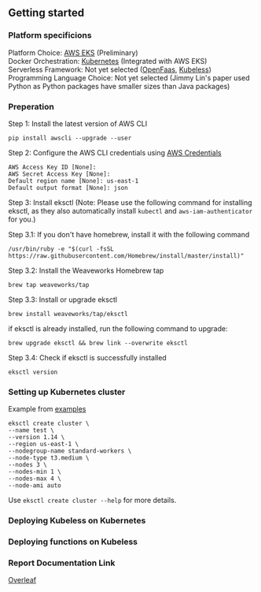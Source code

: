 ## Getting started

### Platform specificions

Platform Choice: [AWS EKS](https://aws.amazon.com/eks/) (Preliminary) <br />
Docker Orchestration: [Kubernetes](https://kubernetes.io/) (Integrated with AWS EKS) <br />
Serverless Framework: Not yet selected ([OpenFaas](https://www.openfaas.com/), [Kubeless](https://kubeless.io/)) <br />
Programming Language Choice: Not yet selected (Jimmy Lin's paper used Python as Python packages have smaller sizes than Java packages) <br />


### Preperation

Step 1: Install the latest version of AWS CLI
```
pip install awscli --upgrade --user
```

Step 2: Configure the AWS CLI credentials using [AWS Credentials](https://docs.google.com/document/d/1YR27oAiMSkNcl4CCAiaQ6h-hg12sXD5WRzE_1wMKVVQ/edit?usp=sharing)

```
AWS Access Key ID [None]:
AWS Secret Access Key [None]:
Default region name [None]: us-east-1
Default output format [None]: json
```

Step 3: Install eksctl
(Note: Please use the following command for installing eksctl, as they also automatically install ```kubectl``` and 
```aws-iam-authenticator``` for you.)


Step 3.1: If you don't have homebrew, install it with the following command
```
/usr/bin/ruby -e "$(curl -fsSL https://raw.githubusercontent.com/Homebrew/install/master/install)"
```

Step 3.2: Install the Weaveworks Homebrew tap
```
brew tap weaveworks/tap
```

Step 3.3: Install or upgrade eksctl
```
brew install weaveworks/tap/eksctl
```
if eksctl is already installed, run the following command to upgrade:
```
brew upgrade eksctl && brew link --overwrite eksctl
```

Step 3.4: Check if eksctl is successfully installed
```
eksctl version
```


### Setting up Kubernetes cluster
Example from [examples](https://docs.aws.amazon.com/eks/latest/userguide/getting-started-eksctl.html)
```
eksctl create cluster \
--name test \
--version 1.14 \
--region us-east-1 \
--nodegroup-name standard-workers \
--node-type t3.medium \
--nodes 3 \
--nodes-min 1 \
--nodes-max 4 \
--node-ami auto
```
Use ```eksctl create cluster --help``` for more details.


### Deploying Kubeless on Kubernetes

### Deploying functions on Kubeless


### Report Documentation Link
[Overleaf](https://www.overleaf.com/project/5dbb44b7d697d800012661ca)
